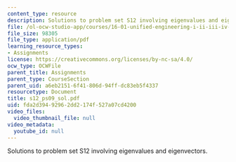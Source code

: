 ```yaml
---
content_type: resource
description: Solutions to problem set S12 involving eigenvalues and eigenvectors.
file: /ol-ocw-studio-app/courses/16-01-unified-engineering-i-ii-iii-iv-fall-2005-spring-2006/fda2d39492962dd2174f527a07cd4200_s12_ps09_sol.pdf
file_size: 98305
file_type: application/pdf
learning_resource_types:
- Assignments
license: https://creativecommons.org/licenses/by-nc-sa/4.0/
ocw_type: OCWFile
parent_title: Assignments
parent_type: CourseSection
parent_uid: a6eb2151-6f41-806d-94ff-dc83eb5f4337
resourcetype: Document
title: s12_ps09_sol.pdf
uid: fda2d394-9296-2dd2-174f-527a07cd4200
video_files:
  video_thumbnail_file: null
video_metadata:
  youtube_id: null
---
```

Solutions to problem set S12 involving eigenvalues and eigenvectors.